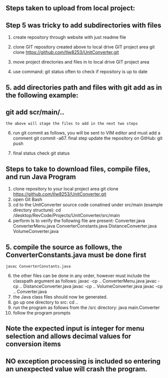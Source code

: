 ## Steps taken to upload from local project:
##   Step 5 was tricky to add subdirectories with files
1.  create repository through website with just readme file	

2.  clone GIT repository created above to local drive GIT project area
	git clone https://github.com/tlw8253/UnitConverter.git
3.  move project directories and files in to local drive GIT project area

4.  use command: git status often to check if repository is up to date

## 5.  add directories path and files with git add as in the following example:
##     git add scr/main/..
    the above will stage the files to add in the next two steps

6.  run git commit as follows, you will be sent to VIM editor and must add a comment
	git commit -a67.  final step update the repository on GitHub:
	git push

7.  final status check
	git status


## Steps to take to download files, compile files, and run Java Program
1.  clone repository to your local project area
    git clone https://github.com/tlw8253/UnitConverter.git
2. open Git Bash
3. cd to the UnitConverter source code conatined under src/main (example directory structure):
   cd /desktop/RevCode/Projects/UnitConverter/src/main
4. perform ls to verify the following file are present:
    Converter.java
    ConverterMenu.java
    ConverterConstants.java
    DistanceConverter.java
    VolumeConverter.java
## 5. compile the source as follows, the ConverterConstants.java must be done first
    javac ConverterConstants.java
  6.  the other files can be done in any order, however must include the classpath argument as follows:
      javac -cp .. ConverterMenu.java
      javac -cp .. DistanceConverter.java
      javac -cp .. VolumeConverter.java
      javac -cp .. Converter.java
  7.  the Java class files should now be generated.
  8.  go up one directory to src:
      cd ..
  9.  run the program as follows from the /src directory:
      java main.Converter
 10.  follow the program prompts
 ##  Note the expected input is integer for menu selection and allows decimal values for conversion items
 ##  NO exception processing is included so entering an unexpected value will crash the program.
      
    
